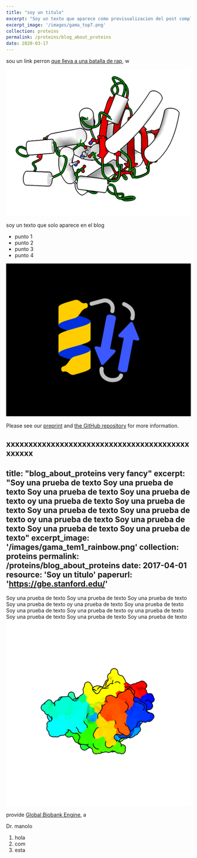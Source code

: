 ```yaml
---
title: "soy un titulo"
excerpt: "Soy un texto que aparece como previsualizacion del post completo"
excerpt_image: '/images/gama_top7.png'
collection: proteins
permalink: /proteins/blog_about_proteins
date: 2020-03-17
---
```


sou un link perron [que lleva a  una batalla de rap](https://youtu.be/fEs5SAGXsAM), w

![imagen distinta](/images/gama_tem1.png)

soy un texto que solo aparece en el blog

- punto 1
- punto 2
- punto 3
- punto 4

![imagen 3](/images/gama_protein_emoji.png)

Please see our [preprint](/publication/preprint-2020-03-24-covid19) and [the GitHub repository](https://github.com/rivas-lab/covid19) for more information.















xxxxxxxxxxxxxxxxxxxxxxxxxxxxxxxxxxxxxxxxxxxxxxx
---
title: "blog_about_proteins very fancy"
excerpt: "Soy una prueba de texto Soy una prueba de texto Soy una prueba de texto Soy una prueba de texto oy una prueba de texto Soy una prueba de texto Soy una prueba de texto Soy una prueba de texto oy una prueba de texto Soy una prueba de texto Soy una prueba de texto Soy una prueba de texto"
excerpt_image: '/images/gama_tem1_rainbow.png'
collection: proteins
permalink: /proteins/blog_about_proteins
date: 2017-04-01
resource: 'Soy un titulo'
paperurl: 'https://gbe.stanford.edu/'
---

Soy una prueba de texto Soy una prueba de texto Soy una prueba de texto Soy una prueba de texto oy una prueba de texto Soy una prueba de texto Soy una prueba de texto Soy una prueba de texto oy una prueba de texto Soy una prueba de texto Soy una prueba de texto Soy una prueba de texto
![tem1](/images/gama_tem1_rainbow.png)

provide [Global Biobank Engine](https://gbe.stanford.edu/), a 

Dr. manolo
1. hola
2. com
3. esta

   
